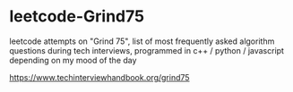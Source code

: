 # leetcode-Grind75
leetcode attempts on "Grind 75", list of most frequently asked algorithm questions during tech interviews, programmed in c++ / python / javascript depending on my mood of the day

https://www.techinterviewhandbook.org/grind75
